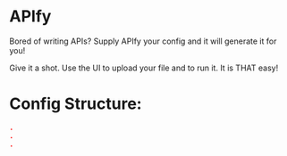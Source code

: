 # APIfy

Bored of writing APIs? Supply APIfy your config and it will generate it for you!

Give it a shot. Use the UI to upload your file and to run it. It is THAT easy!

# Config Structure:

```json
.
.
.
```

